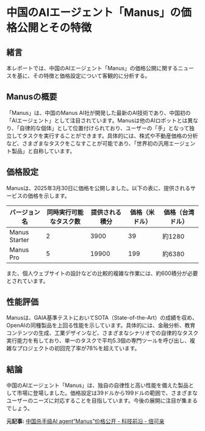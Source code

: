 # 中国のAIエージェント「Manus」の価格公開とその特徴

## 緒言

本レポートでは、中国のAIエージェント「Manus」の価格公開に関するニュースを基に、その特徴と価格設定について客観的に分析する。

## Manusの概要

「Manus」は、中国のManus AI社が開発した最新のAI技術であり、中国初の「AIエージェント」として注目されています。Manusは他のAIロボットとは異なり、「自律的な個体」として位置付けられており、ユーザーの「手」となって独立してタスクを実行することができます。具体的には、株式や不動産価格の分析など、さまざまなタスクをこなすことが可能であり、「世界初の汎用エージェント製品」と自称しています。

## 価格設定

Manusは、2025年3月30日に価格を公開しました。以下の表に、提供されるサービスの価格を示します。

| バージョン名 | 同時実行可能なタスク数 | 提供される積分 | 価格（米ドル） | 価格（台湾ドル） |
|--------------|-------------------------|-----------------|----------------|------------------|
| Manus Starter| 2 | 3900 | 39 | 約1280 |
| Manus Pro | 5 | 19900 | 199 | 約6380 |

また、個人ウェブサイトの設計などの比較的複雑な作業には、約600積分が必要とされています。

## 性能評価

Manusは、GAIA基準テストにおいてSOTA（State-of-the-Art）の成績を収め、OpenAIの同種製品を上回る性能を示しています。具体的には、金融分析、教育コンテンツの生成、工業デザインなど、さまざまなシナリオでの自律的なタスク実行能力を有しており、単一のタスクで平均5.3個の専門ツールを呼び出し、複雑なプロジェクトの初回完了率が78%を超えています。

## 結論

中国のAIエージェント「Manus」は、独自の自律性と高い性能を備えた製品として市場に登場しました。価格設定は39ドルから199ドルの範囲で、さまざまなユーザーのニーズに対応することを目指しています。今後の展開に注目が集まるでしょう。

**元記事:** [中国杀手级AI agent“Manus”价格公开 - 科技前沿 - 倍可亲](https://www.backchina.com/news/2025/03/30/965309.html)